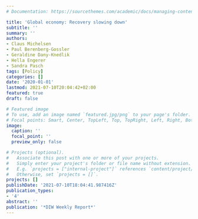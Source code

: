```yaml
---
# Documentation: https://sourcethemes.com/academic/docs/managing-content/

title: 'Global economy: Recovery slowing down'
subtitle: ''
summary: ''
authors:
- Claus Michelsen
- Paul Berenberg-Gossler
- Geraldine Dany-Knedlik
- Hella Engerer
- Sandra Pasch
tags: [Policy]
categories: []
date: '2020-01-01'
lastmod: 2021-07-10T20:04:42+02:00
featured: true
draft: false

# Featured image
# To use, add an image named `featured.jpg/png` to your page's folder.
# Focal points: Smart, Center, TopLeft, Top, TopRight, Left, Right, BottomLeft, Bottom, BottomRight.
image:
  caption: ''
  focal_point: ''
  preview_only: false

# Projects (optional).
#   Associate this post with one or more of your projects.
#   Simply enter your project's folder or file name without extension.
#   E.g. `projects = ["internal-project"]` references `content/project/deep-learning/index.md`.
#   Otherwise, set `projects = []`.
projects: []
publishDate: '2021-07-10T18:04:41.987416Z'
publication_types:
- '4'
abstract: ''
publication: '*DIW Weekly Report*'
---
```

